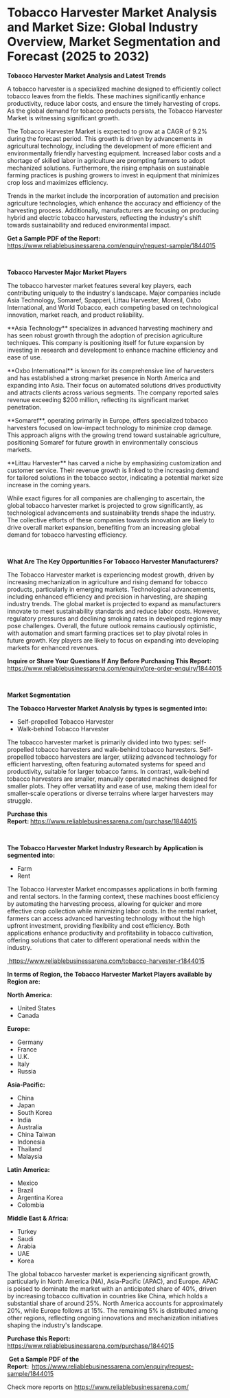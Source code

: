 <p><h1>Tobacco Harvester Market Analysis and Market Size: Global Industry Overview, Market Segmentation and Forecast (2025 to 2032)</h1></p><p><strong>Tobacco Harvester Market Analysis and Latest Trends</strong></p>
<p><p>A tobacco harvester is a specialized machine designed to efficiently collect tobacco leaves from the fields. These machines significantly enhance productivity, reduce labor costs, and ensure the timely harvesting of crops. As the global demand for tobacco products persists, the Tobacco Harvester Market is witnessing significant growth.</p><p>The Tobacco Harvester Market is expected to grow at a CAGR of 9.2% during the forecast period. This growth is driven by advancements in agricultural technology, including the development of more efficient and environmentally friendly harvesting equipment. Increased labor costs and a shortage of skilled labor in agriculture are prompting farmers to adopt mechanized solutions. Furthermore, the rising emphasis on sustainable farming practices is pushing growers to invest in equipment that minimizes crop loss and maximizes efficiency.</p><p>Trends in the market include the incorporation of automation and precision agriculture technologies, which enhance the accuracy and efficiency of the harvesting process. Additionally, manufacturers are focusing on producing hybrid and electric tobacco harvesters, reflecting the industry's shift towards sustainability and reduced environmental impact.</p></p>
<p><strong>Get a Sample PDF of the Report:&nbsp;</strong> <a href="https://www.reliablebusinessarena.com/enquiry/request-sample/1844015?utm_campaign=2514&utm_medium=2&utm_source=Github&utm_content=ia&utm_term=30032025&utm_id=tobacco-harvester">https://www.reliablebusinessarena.com/enquiry/request-sample/1844015</a></p>
<p>&nbsp;</p>
<p><strong>Tobacco Harvester Major Market Players</strong></p>
<p><p>The tobacco harvester market features several key players, each contributing uniquely to the industry's landscape. Major companies include Asia Technology, Somaref, Spapperi, Littau Harvester, Moresil, Oxbo International, and World Tobacco, each competing based on technological innovation, market reach, and product reliability.</p><p>**Asia Technology** specializes in advanced harvesting machinery and has seen robust growth through the adoption of precision agriculture techniques. This company is positioning itself for future expansion by investing in research and development to enhance machine efficiency and ease of use.</p><p>**Oxbo International** is known for its comprehensive line of harvesters and has established a strong market presence in North America and expanding into Asia. Their focus on automated solutions drives productivity and attracts clients across various segments. The company reported sales revenue exceeding $200 million, reflecting its significant market penetration.</p><p>**Somaref**, operating primarily in Europe, offers specialized tobacco harvesters focused on low-impact technology to minimize crop damage. This approach aligns with the growing trend toward sustainable agriculture, positioning Somaref for future growth in environmentally conscious markets.</p><p>**Littau Harvester** has carved a niche by emphasizing customization and customer service. Their revenue growth is linked to the increasing demand for tailored solutions in the tobacco sector, indicating a potential market size increase in the coming years.</p><p>While exact figures for all companies are challenging to ascertain, the global tobacco harvester market is projected to grow significantly, as technological advancements and sustainability trends shape the industry. The collective efforts of these companies towards innovation are likely to drive overall market expansion, benefiting from an increasing global demand for tobacco harvesting efficiency.</p></p>
<p>&nbsp;</p>
<p><strong>What Are The Key Opportunities For Tobacco Harvester Manufacturers?</strong></p>
<p><p>The Tobacco Harvester market is experiencing modest growth, driven by increasing mechanization in agriculture and rising demand for tobacco products, particularly in emerging markets. Technological advancements, including enhanced efficiency and precision in harvesting, are shaping industry trends. The global market is projected to expand as manufacturers innovate to meet sustainability standards and reduce labor costs. However, regulatory pressures and declining smoking rates in developed regions may pose challenges. Overall, the future outlook remains cautiously optimistic, with automation and smart farming practices set to play pivotal roles in future growth. Key players are likely to focus on expanding into developing markets for enhanced revenues.</p></p>
<p><strong>Inquire or Share Your Questions If Any Before Purchasing This Report:</strong> <a href="https://www.reliablebusinessarena.com/enquiry/pre-order-enquiry/1844015?utm_campaign=2514&utm_medium=2&utm_source=Github&utm_content=ia&utm_term=30032025&utm_id=tobacco-harvester">https://www.reliablebusinessarena.com/enquiry/pre-order-enquiry/1844015</a></p>
<p>&nbsp;</p>
<p><strong>Market Segmentation</strong></p>
<p><strong>The Tobacco Harvester Market Analysis by types is segmented into:</strong></p>
<p><ul><li>Self-propelled Tobacco Harvester</li><li>Walk-behind Tobacco Harvester</li></ul></p>
<p><p>The tobacco harvester market is primarily divided into two types: self-propelled tobacco harvesters and walk-behind tobacco harvesters. Self-propelled tobacco harvesters are larger, utilizing advanced technology for efficient harvesting, often featuring automated systems for speed and productivity, suitable for larger tobacco farms. In contrast, walk-behind tobacco harvesters are smaller, manually operated machines designed for smaller plots. They offer versatility and ease of use, making them ideal for smaller-scale operations or diverse terrains where larger harvesters may struggle.</p></p>
<p><strong>Purchase this Report:&nbsp;</strong><a href="https://www.reliablebusinessarena.com/purchase/1844015?utm_campaign=2514&utm_medium=2&utm_source=Github&utm_content=ia&utm_term=30032025&utm_id=tobacco-harvester">https://www.reliablebusinessarena.com/purchase/1844015</a></p>
<p>&nbsp;</p>
<p><strong>The Tobacco Harvester Market Industry Research by Application is segmented into:</strong></p>
<p><ul><li>Farm</li><li>Rent</li></ul></p>
<p><p>The Tobacco Harvester Market encompasses applications in both farming and rental sectors. In the farming context, these machines boost efficiency by automating the harvesting process, allowing for quicker and more effective crop collection while minimizing labor costs. In the rental market, farmers can access advanced harvesting technology without the high upfront investment, providing flexibility and cost efficiency. Both applications enhance productivity and profitability in tobacco cultivation, offering solutions that cater to different operational needs within the industry.</p></p>
<p><a href="https://www.reliablebusinessarena.com/tobacco-harvester-r1844015?utm_campaign=2514&utm_medium=2&utm_source=Github&utm_content=ia&utm_term=30032025&utm_id=tobacco-harvester">&nbsp;https://www.reliablebusinessarena.com/tobacco-harvester-r1844015</a></p>
<p><strong>In terms of Region, the Tobacco Harvester Market Players available by Region are:</strong></p>
<p>
    <p> <strong> North America: </strong>
        <ul>
            <li>United States</li>
            <li>Canada</li>
        </ul>
        </p> 
    <p> <strong> Europe: </strong>
        <ul>
            <li>Germany</li>
            <li>France</li>
            <li>U.K.</li>
            <li>Italy</li>
            <li>Russia</li>
        </ul>
        </p> 
    <p> <strong> Asia-Pacific: </strong>
        <ul>
            <li>China</li>
            <li>Japan</li>
            <li>South Korea</li>
            <li>India</li>
            <li>Australia</li>
            <li>China Taiwan</li>
            <li>Indonesia</li>
            <li>Thailand</li>
            <li>Malaysia</li>
        </ul>
        </p> 
    <p> <strong> Latin America: </strong>
        <ul>
            <li>Mexico</li>
            <li>Brazil</li>
            <li>Argentina Korea</li>
            <li>Colombia</li>
        </ul>
        </p> 
    <p> <strong> Middle East & Africa: </strong>
        <ul>
            <li>Turkey</li>
            <li>Saudi</li>
            <li>Arabia</li>
            <li>UAE</li>
            <li>Korea</li>
        </ul>
    </p>
    </p>
<p><p>The global tobacco harvester market is experiencing significant growth, particularly in North America (NA), Asia-Pacific (APAC), and Europe. APAC is poised to dominate the market with an anticipated share of 40%, driven by increasing tobacco cultivation in countries like China, which holds a substantial share of around 25%. North America accounts for approximately 20%, while Europe follows at 15%. The remaining 5% is distributed among other regions, reflecting ongoing innovations and mechanization initiatives shaping the industry's landscape.</p></p>
<p><strong>Purchase this Report: </strong><a href="https://www.reliablebusinessarena.com/purchase/1844015?utm_campaign=2514&utm_medium=2&utm_source=Github&utm_content=ia&utm_term=30032025&utm_id=tobacco-harvester">https://www.reliablebusinessarena.com/purchase/1844015</a></p>
<p>&nbsp;<strong>Get a Sample PDF of the Report:&nbsp;&nbsp;</strong><a href="https://www.reliablebusinessarena.com/enquiry/request-sample/1844015?utm_campaign=2514&utm_medium=2&utm_source=Github&utm_content=ia&utm_term=30032025&utm_id=tobacco-harvester">https://www.reliablebusinessarena.com/enquiry/request-sample/1844015</a></p>
<p><strong></strong></p>
<p>Check more reports on <a href="https://www.reliablebusinessarena.com/?utm_campaign=2514&utm_medium=2&utm_source=Github&utm_content=ia&utm_term=30032025&utm_id=tobacco-harvester">https://www.reliablebusinessarena.com/</a></p>